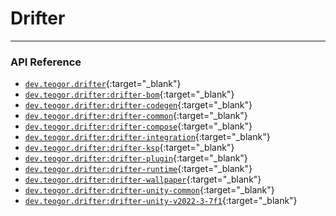 [//]: # (This file was automatically generated - do not edit)

# Drifter

---

### API Reference

* [`dev.teogor.drifter`](../html/){:target="_blank"}
* [`dev.teogor.drifter:drifter-bom`](../html/drifter-bom){:target="_blank"}
* [`dev.teogor.drifter:drifter-codegen`](../html/drifter-codegen){:target="_blank"}
* [`dev.teogor.drifter:drifter-common`](../html/drifter-common){:target="_blank"}
* [`dev.teogor.drifter:drifter-compose`](../html/drifter-compose){:target="_blank"}
* [`dev.teogor.drifter:drifter-integration`](../html/drifter-integration){:target="_blank"}
* [`dev.teogor.drifter:drifter-ksp`](../html/drifter-ksp){:target="_blank"}
* [`dev.teogor.drifter:drifter-plugin`](../html/drifter-plugin){:target="_blank"}
* [`dev.teogor.drifter:drifter-runtime`](../html/drifter-runtime){:target="_blank"}
* [`dev.teogor.drifter:drifter-wallpaper`](../html/drifter-wallpaper){:target="_blank"}
* [`dev.teogor.drifter:drifter-unity-common`](../html/unity/common){:target="_blank"}
* [`dev.teogor.drifter:drifter-unity-v2022-3-7f1`](../html/unity/v2022-3-7f1){:target="_blank"}
